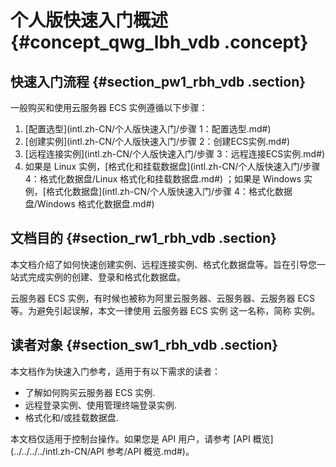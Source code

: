 # 个人版快速入门概述 {#concept_qwg_lbh_vdb .concept}

## 快速入门流程 {#section_pw1_rbh_vdb .section}

一般购买和使用云服务器 ECS 实例遵循以下步骤：

1.  [配置选型](intl.zh-CN/个人版快速入门/步骤 1：配置选型.md#)
2.  [创建实例](intl.zh-CN/个人版快速入门/步骤 2：创建ECS实例.md#)
3.  [远程连接实例](intl.zh-CN/个人版快速入门/步骤 3：远程连接ECS实例.md#)
4.  如果是 Linux 实例，[格式化和挂载数据盘](intl.zh-CN/个人版快速入门/步骤 4：格式化数据盘/Linux 格式化和挂载数据盘.md#) ；如果是 Windows 实例，[格式化数据盘](intl.zh-CN/个人版快速入门/步骤 4：格式化数据盘/Windows 格式化数据盘.md#)

## 文档目的 {#section_rw1_rbh_vdb .section}

本文档介绍了如何快速创建实例、远程连接实例、格式化数据盘等。旨在引导您一站式完成实例的创建、登录和格式化数据盘。

云服务器 ECS 实例，有时候也被称为阿里云服务器、云服务器、云服务器 ECS 等。为避免引起误解，本文一律使用 云服务器 ECS 实例 这一名称，简称 实例。

## 读者对象 {#section_sw1_rbh_vdb .section}

本文档作为快速入门参考，适用于有以下需求的读者：

-   了解如何购买云服务器 ECS 实例.
-   远程登录实例、使用管理终端登录实例.
-   格式化和/或挂载数据盘.

本文档仅适用于控制台操作。如果您是 API 用户，请参考 [API 概览](../../../../intl.zh-CN/API 参考/API 概览.md#)。

